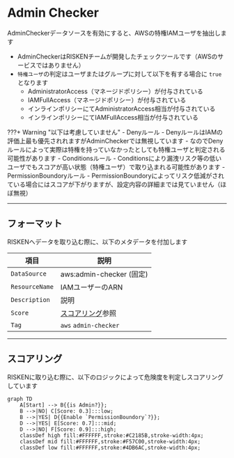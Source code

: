 # Admin Checker

AdminCheckerデータソースを有効にすると、AWSの特権IAMユーザを抽出します

- AdminCheckerはRISKENチームが開発したチェックツールです（AWSのサービスではありません）
- `特権ユーザ`の判定はユーザまたはグループに対して以下を有する場合に `true` となります
    - AdministratorAccess（マネージドポリシー）が付与されている
    - IAMFullAccess（マネージドポリシー）が付与されている
    - インラインポリシーにてAdministratorAccess相当が付与されている
    - インラインポリシーにてIAMFullAccess相当が付与されている

???+ Warning "以下は考慮していません"
    - Denyルール
        - DenyルールはIAMの評価上最も優先されれますがAdminCheckerでは無視しています
        - なのでDenyルールによって実際は特権を持っていなかったとしても特権ユーザと判定される可能性があります
    - Conditionsルール
        - Conditionsにより漏洩リスク等の低いユーザでもスコアが高い状態（特権ユーザ）で取り込まれる可能性があります
    - PermissionBoundoryルール
        - PermissionBoundoryによってリスク低減がされている場合にはスコアが下がりますが、設定内容の詳細までは見ていません（ほぼ無視）

---

## フォーマット

RISKENへデータを取り込む際に、以下のメタデータを付加します

| 項目            | 説明                                      |
| -------------- | ---------------------------------------- |
| `DataSource`   | aws:admin-checker (固定)                  |
| `ResourceName` | IAMユーザーのARN                           |
| `Description`  | 説明                                      |
| `Score`        | [スコアリング](/aws/adminchecker/#_2)参照   |
| `Tag`          | `aws` `admin-checker`                     |

---

## スコアリング

RISKENに取り込む際に、以下のロジックによって危険度を判定しスコアリングしています

```mermaid
graph TD
    A[Start] --> B{{is Admin?}};
    B -->|NO| C[Score: 0.3]:::low;
    B -->|YES| D{{Enable `PermissionBoundory`?}};
    D -->|YES| E[Score: 0.7]:::mid;
    D -->|NO| F[Score: 0.9]:::high;
    classDef high fill:#FFFFFF,stroke:#C2185B,stroke-width:4px;
    classDef mid fill:#FFFFFF,stroke:#F57C00,stroke-width:4px;
    classDef low fill:#FFFFFF,stroke:#4DB6AC,stroke-width:4px;
```
